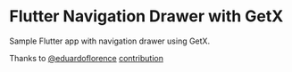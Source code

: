 # Flutter Navigation Drawer with GetX
Sample Flutter app with navigation drawer using GetX.

Thanks to [@eduardoflorence](https://gist.github.com/eduardoflorence) [contribution](https://gist.github.com/eduardoflorence/9ef5035ac7e57eb2f15ceabcae430538)
